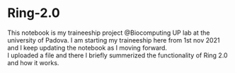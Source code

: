 # Ring-2.0
This notebook is my traineeship project @Biocomputing UP lab at the university of Padova. I am starting my traineeship here from 1st nov 2021 and I keep updating the notebook as I moving forward.  
I uploaded a file and there I briefly summerized the functionality of Ring 2.0 and how it works. 
